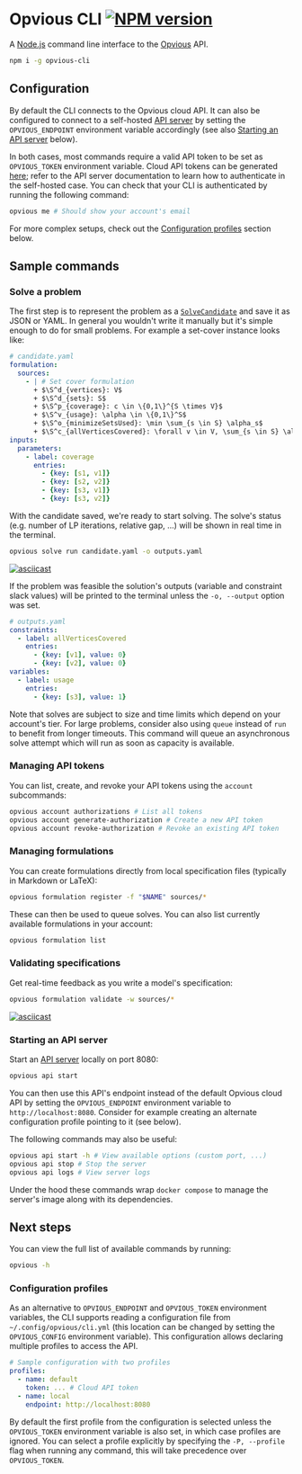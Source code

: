 # Opvious CLI [![NPM version](https://img.shields.io/npm/v/opvious-cli.svg)](https://www.npmjs.com/package/opvious-cli)

A [Node.js][] command line interface to the [Opvious][] API.

```sh
npm i -g opvious-cli
```

## Configuration

By default the CLI connects to the Opvious cloud API. It can also be configured
to connect to a self-hosted [API server][] by setting the `OPVIOUS_ENDPOINT`
environment variable accordingly (see also
[Starting an API server](#starting-an-api-server) below).

In both cases, most commands require a valid API token to be set as
`OPVIOUS_TOKEN` environment variable. Cloud API tokens can be generated
[here][authorizations]; refer to the API server documentation to learn how to
authenticate in the self-hosted case. You can check that your CLI is
authenticated by running the following command:

```sh
opvious me # Should show your account's email
```

For more complex setups, check out the [Configuration
profiles](#configuration-profiles) section below.


## Sample commands

### Solve a problem

The first step is to represent the problem as a
[`SolveCandidate`](https://api.cloud.opvious.io/schema.json?name=SolveCandidate)
and save it as JSON or YAML. In general you wouldn't write it manually but it's
simple enough to do for small problems. For example a set-cover instance looks
like:

```yaml
# candidate.yaml
formulation:
  sources:
    - | # Set cover formulation
      + $\S^d_{vertices}: V$
      + $\S^d_{sets}: S$
      + $\S^p_{coverage}: c \in \{0,1\}^{S \times V}$
      + $\S^v_{usage}: \alpha \in \{0,1\}^S$
      + $\S^o_{minimizeSetsUsed}: \min \sum_{s \in S} \alpha_s$
      + $\S^c_{allVerticesCovered}: \forall v \in V, \sum_{s \in S} \alpha_s c_{s, v} \geq 1$
inputs:
  parameters:
    - label: coverage
      entries:
        - {key: [s1, v1]}
        - {key: [s2, v2]}
        - {key: [s3, v1]}
        - {key: [s3, v2]}
```

With the candidate saved, we're ready to start solving. The solve's status (e.g.
number of LP iterations, relative gap, ...) will be shown in real time in the
terminal.

```sh
opvious solve run candidate.yaml -o outputs.yaml
```

[![asciicast](https://asciinema.org/a/n4AiNKhUY22i1A9VhPF06c1wp.svg)](https://asciinema.org/a/n4AiNKhUY22i1A9VhPF06c1wp)

If the problem was feasible the solution's outputs (variable and constraint
slack values) will be printed to the terminal unless the `-o, --output` option
was set.

```yaml
# outputs.yaml
constraints:
  - label: allVerticesCovered
    entries:
      - {key: [v1], value: 0}
      - {key: [v2], value: 0}
variables:
  - label: usage
    entries:
      - {key: [s3], value: 1}
```

Note that solves are subject to size and time limits which depend on your
account's tier. For large problems, consider also using `queue` instead of `run`
to benefit from longer timeouts. This command will queue an asynchronous solve
attempt which will run as soon as capacity is available.


### Managing API tokens

You can list, create, and revoke your API tokens using the `account`
subcommands:

```sh
opvious account authorizations # List all tokens
opvious account generate-authorization # Create a new API token
opvious account revoke-authorization # Revoke an existing API token
```


### Managing formulations

You can create formulations directly from local specification files (typically
in Markdown or LaTeX):

```sh
opvious formulation register -f "$NAME" sources/*
```

These can then be used to queue solves. You can also list currently available
formulations in your account:

```sh
opvious formulation list
```


### Validating specifications

Get real-time feedback as you write a model's specification:

```sh
opvious formulation validate -w sources/*
```

[![asciicast](https://asciinema.org/a/KZ9KqW6S4n6CR9PrEOrxfPIUy.svg)](https://asciinema.org/a/KZ9KqW6S4n6CR9PrEOrxfPIUy)


### Starting an API server

Start an [API server][] locally on port 8080:

```sh
opvious api start
```

You can then use this API's endpoint instead of the default Opvious cloud API by
setting the `OPVIOUS_ENDPOINT` environment variable to `http://localhost:8080`.
Consider for example creating an alternate configuration profile pointing to it
(see below).

The following commands may also be useful:

```sh
opvious api start -h # View available options (custom port, ...)
opvious api stop # Stop the server
opvious api logs # View server logs
```

Under the hood these commands wrap `docker compose` to manage the server's image
along with its dependencies.


## Next steps

You can view the full list of available commands by running:

```sh
opvious -h
```

### Configuration profiles

As an alternative to `OPVIOUS_ENDPOINT` and `OPVIOUS_TOKEN` environment
variables, the CLI supports reading a configuration file from
`~/.config/opvious/cli.yml` (this location can be changed by setting the
`OPVIOUS_CONFIG` environment variable). This configuration allows declaring
multiple profiles to access the API.

```yaml
# Sample configuration with two profiles
profiles:
  - name: default
    token: ... # Cloud API token
  - name: local
    endpoint: http://localhost:8080
```

By default the first profile from the configuration is selected unless the
`OPVIOUS_TOKEN` environment variable is also set, in which case profiles are
ignored. You can select a profile explicitly by specifying the `-P, --profile`
flag when running any command, this will take precedence over `OPVIOUS_TOKEN`.


[Node.js]: https://nodejs.org
[Opvious]: https://www.opvious.io
[authorizations]: https://hub.cloud.opvious.io/authorizations.
[API server]: https://hub.docker.com/r/opvious/api-server
